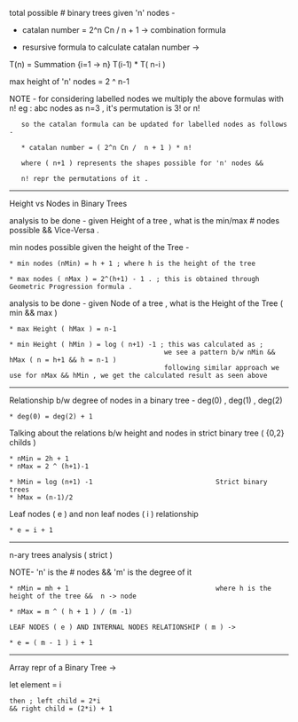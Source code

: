 total possible # binary trees given 'n' nodes - 

* catalan number = 2^n Cn /  n + 1  ->  combination formula 

* resursive formula to calculate catalan number -> 

T(n) = Summation {i=1 -> n}  T(i-1) * T( n-i )

max height of 'n' nodes = 2 ^ n-1

NOTE - for considering labelled nodes we multiply the above formulas with n! 
       eg : abc nodes as n=3 , it's permutation is 3! or n! 

       so the catalan formula can be updated for labelled nodes as follows -

       * catalan number = ( 2^n Cn /  n + 1 ) * n!

       where ( n+1 ) represents the shapes possible for 'n' nodes && 

       n! repr the permutations of it .  


-----


Height vs Nodes in Binary Trees

analysis to be done - given Height of a tree , what is the min/max # nodes possible && Vice-Versa . 

min nodes possible given the height of the Tree - 

    * min nodes (nMin) = h + 1 ; where h is the height of the tree 

    * max nodes ( nMax ) = 2^(h+1) - 1 . ; this is obtained through Geometric Progression formula . 


analysis to be done - given Node of a tree , what is the Height of the Tree ( min && max )

    * max Height ( hMax ) = n-1

    * min Height ( hMin ) = log ( n+1) -1 ; this was calculated as ;
                                           we see a pattern b/w nMin && hMax ( n = h+1 && h = n-1 )
                                           following similar approach we use for nMax && hMin , we get the calculated result as seen above 

-----


Relationship b/w degree of nodes in a binary tree - deg(0) , deg(1) , deg(2)

    * deg(0) = deg(2) + 1


Talking about the relations b/w height and nodes in strict binary tree ( {0,2} childs  )


    * nMin = 2h + 1 
    * nMax = 2 ^ (h+1)-1

    * hMin = log (n+1) -1                               Strict binary trees 
    * hMax = (n-1)/2 

Leaf nodes ( e ) and non leaf nodes ( i ) relationship 


    * e = i + 1   



------

n-ary trees analysis ( strict )

NOTE- 'n' is the # nodes && 'm' is the degree of it 

    * nMin = mh + 1                                     where h is the height of the tree &&  n -> node 

    * nMax = m ^ ( h + 1 ) / (m -1)

    LEAF NODES ( e ) AND INTERNAL NODES RELATIONSHIP ( m ) ->  

    * e = ( m - 1 ) i + 1 


--------------

Array repr of a Binary Tree -> 

let element = i 

    then ; left child = 2*i
    && right child = (2*i) + 1 